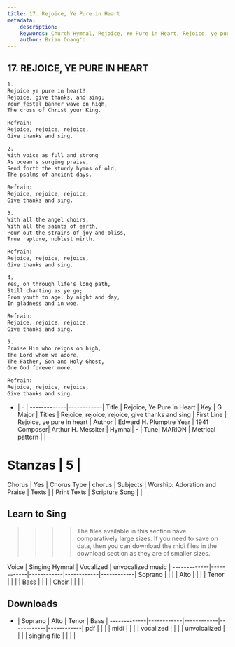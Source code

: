 ```yaml
---
title: 17. Rejoice, Ye Pure in Heart
metadata:
    description: 
    keywords: Church Hymnal, Rejoice, Ye Pure in Heart, Rejoice, ye pure in heart, Rejoice, rejoice, rejoice, give thanks and sing
    author: Brian Onang'o
---
```



## 17. REJOICE, YE PURE IN HEART

```txt
1.
Rejoice ye pure in heart!
Rejoice, give thanks, and sing;
Your festal banner wave on high,
The cross of Christ your King.

Refrain:
Rejoice, rejoice, rejoice,
Give thanks and sing.

2.
With voice as full and strong
As ocean's surging praise,
Send forth the sturdy hymns of old,
The psalms of ancient days.

Refrain:
Rejoice, rejoice, rejoice,
Give thanks and sing.

3.
With all the angel choirs,
With all the saints of earth,
Pour out the strains of joy and bliss,
True rapture, noblest mirth.

Refrain:
Rejoice, rejoice, rejoice,
Give thanks and sing.

4.
Yes, on through life's long path,
Still chanting as ye go;
From youth to age, by night and day,
In gladness and in woe.

Refrain:
Rejoice, rejoice, rejoice,
Give thanks and sing.

5.
Praise Him who reigns on high,
The Lord whom we adore,
The Father, Son and Holy Ghost,
One God forever more.

Refrain:
Rejoice, rejoice, rejoice,
Give thanks and sing.

```

- |   -  |
-------------|------------|
Title | Rejoice, Ye Pure in Heart |
Key | G Major |
Titles | Rejoice, rejoice, rejoice, give thanks and sing |
First Line | Rejoice, ye pure in heart |
Author | Edward H. Plumptre
Year | 1941
Composer| Arthur H. Messiter |
Hymnal|  - |
Tune| MARION |
Metrical pattern | |
# Stanzas | 5 |
Chorus | Yes |
Chorus Type | chorus |
Subjects | Worship: Adoration and Praise |
Texts |  |
Print Texts | 
Scripture Song |  |
  
## Learn to Sing

>>>> The files available in this section have comparatively large sizes. If you need to save on data, then you can download the midi files in the download section as they are of smaller sizes.

Voice |  Singing Hymnal | Vocalized | unvocalized music |
-------------|------------|------------|------------|------------|
Soprano | | | |
Alto | | | |
Tenor | | | |
Bass | | | |
Choir | | | |

## Downloads

- |  Soprano | Alto | Tenor | Bass |
-------------|------------|------------|------------|------------|
pdf | | | |
midi | | | |
vocalized | | | |
unvolcalized | | | |
singing file | | | |
  